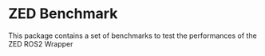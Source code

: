 # ZED Benchmark

This package contains a set of benchmarks to test the performances of the ZED ROS2 Wrapper

